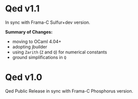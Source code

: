 # Qed v1.1

In sync with Frama-C Sulfur+dev version.

**Summary of Changes:**
- moving to OCaml 4.04+
- adopting jbuilder
- using `Zarith` (`Z` and `Q`) for numerical constants
- ground simplifications in `Q`

# Qed v1.0

Qed Public Release in sync with Frama-C Phosphorus version.
